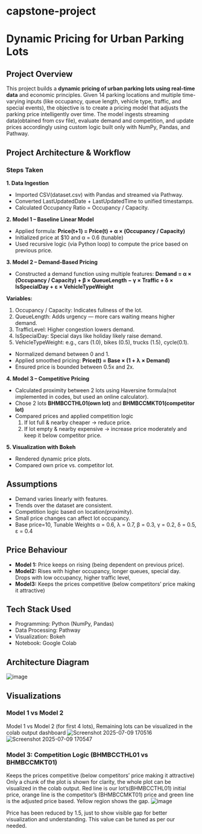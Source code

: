 # capstone-project
# Dynamic Pricing for Urban Parking Lots

## Project Overview
This project builds a **dynamic pricing of urban parking lots using real-time data** and economic principles. Given 14 parking locations and multiple time-varying inputs (like occupancy, queue length, vehicle type, traffic, and special events), the objective is to create a pricing model that adjusts the parking price intelligently over time.
The model ingests streaming data(obtained from csv file), evaluate demand and competition, and update prices accordingly using custom logic built only with NumPy, Pandas, and Pathway.

## Project Architecture & Workflow

### Steps Taken
**1.	Data Ingestion**

* Imported CSV(dataset.csv) with Pandas and streamed via Pathway.
* Converted LastUpdatedDate + LastUpdatedTime to unified timestamps.
* Calculated Occupancy Ratio = Occupancy / Capacity.

**2.	Model 1 – Baseline Linear Model**
* Applied formula: **Price(t+1) = Price(t) + α × (Occupancy / Capacity)**
* Initialized price at $10 and α = 0.6 (tunable)
* Used recursive logic (via Python loop) to compute the price based on previous price.

**3.	Model 2 – Demand-Based Pricing**
* Constructed a demand function using multiple features:
**Demand = α × (Occupancy / Capacity) + β × QueueLength − γ × Traffic + δ × IsSpecialDay + ε × VehicleTypeWeight**

**Variables:**
1.	Occupancy / Capacity: Indicates fullness of the lot.
2.	QueueLength: Adds urgency — more cars waiting means higher demand.
3.	TrafficLevel: Higher congestion lowers demand.
4.	IsSpecialDay: Special days like holiday likely raise demand.
5.	VehicleTypeWeight: e.g., cars (1.0), bikes (0.5), trucks (1.5), cycle(0.1).
   
* Normalized demand between 0 and 1.
* Applied smoothed pricing: **Price(t) = Base × (1 + λ × Demand)**
* Ensured price is bounded between 0.5x and 2x.

**4.	Model 3 – Competitive Pricing**
* Calculated proximity between 2 lots using Haversine formula(not implemented in codes, but used an online calculator).
* Chose 2 lots **BHMBCCTHL01(own lot)** and **BHMBCCMKT01(competitor lot)**
* Compared prices and applied competition logic
   1.	If lot full & nearby cheaper → reduce price.
   2.	If lot empty & nearby expensive → increase price moderately and keep it below competitor price.
   
**5.	Visualization with Bokeh**
* Rendered dynamic price plots.
* Compared own price vs. competitor lot.

## Assumptions
* Demand varies linearly with features.
* Trends over the dataset are consistent.
* Competition logic based on location(proximity).
* Small price changes can affect lot occupancy.
* Base price=10, Tunable Weights α = 0.6, λ = 0.7, β = 0.3, γ = 0.2, δ = 0.5, ε = 0.4

## Price Behaviour
* **Model 1:** Price keeps on rising (being dependent on previous price). 
* **Model2:** Rises with higher occupancy, longer queues, special day. Drops with low occupancy, higher traffic level, 
* **Model3:** Keeps the prices competitive (below competitors’ price making it attractive)

## Tech Stack Used
* Programming: Python (NumPy, Pandas)
* Data Processing: Pathway
* Visualization: Bokeh
* Notebook: Google Colab

## Architecture Diagram
![image](https://github.com/user-attachments/assets/d4fc509f-7df4-4e21-bf73-26e5b83d11af)

## Visualizations
### Model 1 vs Model 2
Model 1 vs Model 2 (for first 4 lots), Remaining lots can be visualized in the colab output dashboard
![Screenshot 2025-07-09 170516](https://github.com/user-attachments/assets/2e7c2072-8d1a-4891-a44f-1f612ceaa883)
![Screenshot 2025-07-09 170547](https://github.com/user-attachments/assets/ce838fe8-54aa-404b-9a5c-2bd1e3fb922b)


### Model 3: Competition Logic (BHMBCCTHL01 vs BHMBCCMKT01)
Keeps the prices competitive (below competitors’ price making it attractive)
Only a chunk of the plot is shown for clarity, the whole plot can be visualized in the colab output.
Red line is our lot’s(BHMBCCTHL01) initial price, orange line is the competitor’s (BHMBCCMKT01) price and green line is the adjusted price based. Yellow region shows the gap. 
![image](https://github.com/user-attachments/assets/398b93a8-6316-4311-9700-f65b6b1372ab)

Price has been reduced by 1.5, just to show visible gap for better visualization and understanding. This value can be tuned as per our needed.
